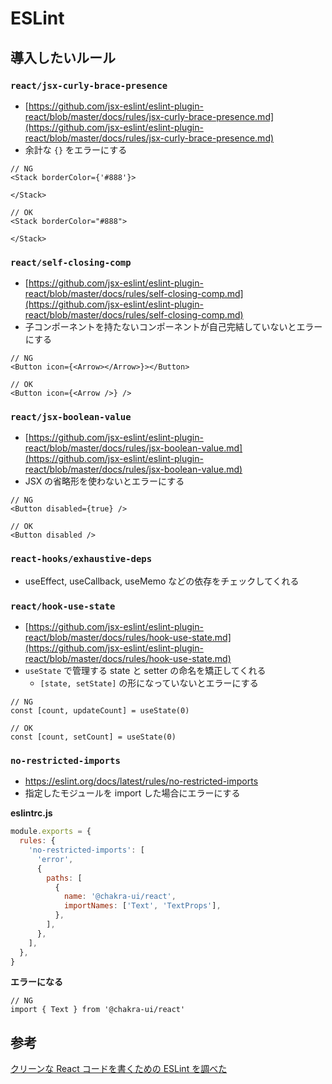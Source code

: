 # ESLint

## 導入したいルール

### `react/jsx-curly-brace-presence`

- [https://github.com/jsx-eslint/eslint-plugin-react/blob/master/docs/rules/jsx-curly-brace-presence.md](https://github.com/jsx-eslint/eslint-plugin-react/blob/master/docs/rules/jsx-curly-brace-presence.md)
- 余計な `{}` をエラーにする

```tsx
// NG
<Stack borderColor={'#888'}>

</Stack>

// OK
<Stack borderColor="#888">

</Stack>
```

### `react/self-closing-comp`

- [https://github.com/jsx-eslint/eslint-plugin-react/blob/master/docs/rules/self-closing-comp.md](https://github.com/jsx-eslint/eslint-plugin-react/blob/master/docs/rules/self-closing-comp.md)
- 子コンポーネントを持たないコンポーネントが自己完結していないとエラーにする

```tsx
// NG
<Button icon={<Arrow></Arrow>}></Button>

// OK
<Button icon={<Arrow />} />
```

### `react/jsx-boolean-value`

- [https://github.com/jsx-eslint/eslint-plugin-react/blob/master/docs/rules/jsx-boolean-value.md](https://github.com/jsx-eslint/eslint-plugin-react/blob/master/docs/rules/jsx-boolean-value.md)
- JSX の省略形を使わないとエラーにする

```tsx
// NG
<Button disabled={true} />

// OK
<Button disabled />
```

### `react-hooks/exhaustive-deps`

- useEffect, useCallback, useMemo などの依存をチェックしてくれる

### `react/hook-use-state`

- [https://github.com/jsx-eslint/eslint-plugin-react/blob/master/docs/rules/hook-use-state.md](https://github.com/jsx-eslint/eslint-plugin-react/blob/master/docs/rules/hook-use-state.md)
- `useState` で管理する state と setter の命名を矯正してくれる
  - `[state, setState]` の形になっていないとエラーにする

```tsx
// NG
const [count, updateCount] = useState(0)

// OK
const [count, setCount] = useState(0)
```

### `no-restricted-imports`

- https://eslint.org/docs/latest/rules/no-restricted-imports
- 指定したモジュールを import した場合にエラーにする

**eslintrc.js**

```js:eslintrc.js
module.exports = {
  rules: {
    'no-restricted-imports': [
      'error',
      {
        paths: [
          {
            name: '@chakra-ui/react',
            importNames: ['Text', 'TextProps'],
          },
        ],
      },
    ],
  },
}
```

**エラーになる**

```tsx
// NG
import { Text } from '@chakra-ui/react'
```

## 参考

[クリーンな React コードを書くための ESLint を調べた](https://zenn.dev/meijin/articles/clean-react-code-eslint-research)
